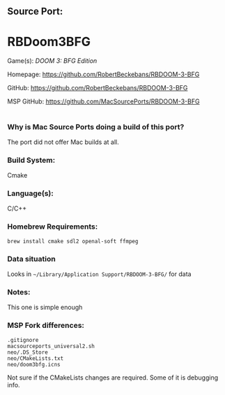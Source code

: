 ## Source Port:
# RBDoom3BFG

Game(s): *DOOM 3: BFG Edition*

Homepage: https://github.com/RobertBeckebans/RBDOOM-3-BFG

GitHub: https://github.com/RobertBeckebans/RBDOOM-3-BFG

MSP GitHub: https://github.com/MacSourcePorts/RBDOOM-3-BFG

#
### Why is Mac Source Ports doing a build of this port?
The port did not offer Mac builds at all.

### Build System: 
Cmake

### Language(s):
C/C++

### Homebrew Requirements:

```
brew install cmake sdl2 openal-soft ffmpeg
```
### Data situation
Looks in `~/Library/Application Support/RBDOOM-3-BFG/` for data

### Notes:
This one is simple enough

### MSP Fork differences:
```
.gitignore
macsourceports_universal2.sh
neo/.DS_Store
neo/CMakeLists.txt
neo/doom3bfg.icns
```
Not sure if the CMakeLists changes are required. Some of it is debugging info.